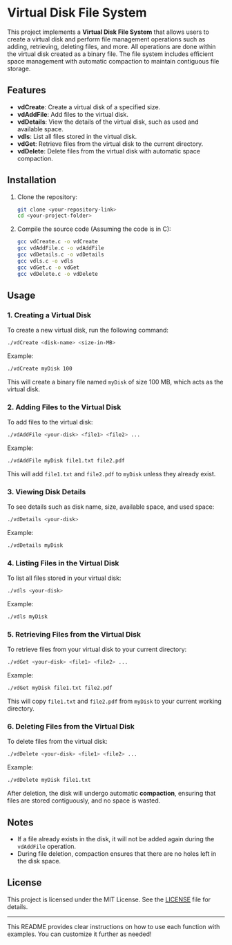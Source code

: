 
# Virtual Disk File System

This project implements a **Virtual Disk File System** that allows users to create a virtual disk and perform file management operations such as adding, retrieving, deleting files, and more. All operations are done within the virtual disk created as a binary file. The file system includes efficient space management with automatic compaction to maintain contiguous file storage.

## Features

- **vdCreate**: Create a virtual disk of a specified size.
- **vdAddFile**: Add files to the virtual disk.
- **vdDetails**: View the details of the virtual disk, such as used and available space.
- **vdls**: List all files stored in the virtual disk.
- **vdGet**: Retrieve files from the virtual disk to the current directory.
- **vdDelete**: Delete files from the virtual disk with automatic space compaction.

## Installation

1. Clone the repository:
   ```bash
   git clone <your-repository-link>
   cd <your-project-folder>
   ```

2. Compile the source code (Assuming the code is in C):
   ```bash
   gcc vdCreate.c -o vdCreate
   gcc vdAddFile.c -o vdAddFile
   gcc vdDetails.c -o vdDetails
   gcc vdls.c -o vdls
   gcc vdGet.c -o vdGet
   gcc vdDelete.c -o vdDelete
   ```

## Usage

### 1. Creating a Virtual Disk
To create a new virtual disk, run the following command:

```bash
./vdCreate <disk-name> <size-in-MB>
```

Example:
```bash
./vdCreate myDisk 100
```
This will create a binary file named `myDisk` of size 100 MB, which acts as the virtual disk.

### 2. Adding Files to the Virtual Disk
To add files to the virtual disk:

```bash
./vdAddFile <your-disk> <file1> <file2> ...
```

Example:
```bash
./vdAddFile myDisk file1.txt file2.pdf
```
This will add `file1.txt` and `file2.pdf` to `myDisk` unless they already exist.

### 3. Viewing Disk Details
To see details such as disk name, size, available space, and used space:

```bash
./vdDetails <your-disk>
```

Example:
```bash
./vdDetails myDisk
```

### 4. Listing Files in the Virtual Disk
To list all files stored in your virtual disk:

```bash
./vdls <your-disk>
```

Example:
```bash
./vdls myDisk
```

### 5. Retrieving Files from the Virtual Disk
To retrieve files from your virtual disk to your current directory:

```bash
./vdGet <your-disk> <file1> <file2> ...
```

Example:
```bash
./vdGet myDisk file1.txt file2.pdf
```
This will copy `file1.txt` and `file2.pdf` from `myDisk` to your current working directory.

### 6. Deleting Files from the Virtual Disk
To delete files from the virtual disk:

```bash
./vdDelete <your-disk> <file1> <file2> ...
```

Example:
```bash
./vdDelete myDisk file1.txt
```
After deletion, the disk will undergo automatic **compaction**, ensuring that files are stored contiguously, and no space is wasted.

## Notes

- If a file already exists in the disk, it will not be added again during the `vdAddFile` operation.
- During file deletion, compaction ensures that there are no holes left in the disk space.
  
## License
This project is licensed under the MIT License. See the [LICENSE](LICENSE) file for details.

---

This README provides clear instructions on how to use each function with examples. You can customize it further as needed!
